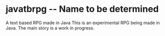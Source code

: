 # javatbrpg -- Name to be determined
A text based RPG made in Java
This is an experimental RPG being made in Java. The main story is a work in
progress.
